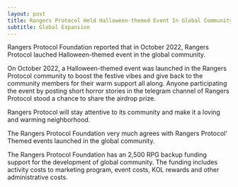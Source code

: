 ```yaml
---
layout: post
title: Rangers Protocol Held Halloween-themed Event In Global Community
subtitle: Global Expansion
---
```


Rangers Protocol Foundation reported that in October 2022, Rangers Protocol lauched Halloween-themed event in the global community.

On October 2022, a Halloween-themed event was launched in the Rangers Protocol community to boost the festive vibes and give back to the community members for their warm support all along. Anyone participating the event by posting short horror stories in the telegram channel of Rangers Protocol stood a chance to share the airdrop prize.

Rangers Protocol will stay attentive to its community and make it a loving and warming neighborhood.

The Rangers Protocol Foundation very much agrees with Rangers Protocol' Themed events launched in the global community.  

The Rangers Protocol Foundation has an 2,500 RPG backup funding support for the development of global community.  The funding includes activity costs to marketing program, event costs, KOL rewards and other administrative costs. 
